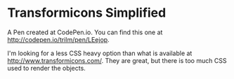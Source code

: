 # Transformicons Simplified

A Pen created at CodePen.io. You can find this one at http://codepen.io/trilm/pen/LEejop.

I'm looking for a less CSS heavy option than what is available at http://www.transformicons.com/. They are great, but there is too much CSS used to render the objects.